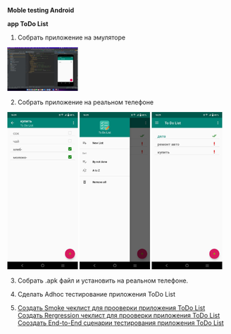 __Moble testing Android__  

__app ToDo List__

1) Собрать приложение на эмуляторе

<img src="https://raw.githubusercontent.com/AndreiHeranok/Mobile_testing/main/Testing%20mobile%20app%20(ToDo%20List)/scrn%20(4).jpg" width="160">

2) Собрать приложение на реальном телефоне

<img src="https://raw.githubusercontent.com/AndreiHeranok/Mobile_testing/main/Testing%20mobile%20app%20(ToDo%20List)/scrn%20(1).jpg" width="160"> 
<img src="https://raw.githubusercontent.com/AndreiHeranok/Mobile_testing/main/Testing%20mobile%20app%20(ToDo%20List)/scrn%20(2).jpg" width="160"> 
<img src="https://raw.githubusercontent.com/AndreiHeranok/Mobile_testing/main/Testing%20mobile%20app%20(ToDo%20List)/scrn%20(3).jpg" width="160">

3) Собрать .apk файл и установить на реальном телефоне.
4) Сделать Adhoc тестирование приложения ToDo List

5) [Создать Smoke чеклист для прооверки приложения ToDo List
   Создать Rergression чеклист для прооверки приложения ToDo List
   Сооздать End-to-End сценарии тестирования приложения ToDo List](https://docs.google.com/spreadsheets/d/1Bg6ZTb275Z0ITkOjEzy9eiM5ZWdNdjpHfMIT5ucxKj8/edit?ouid=109479515501065051002&usp=sheets_home&ths=true) 
